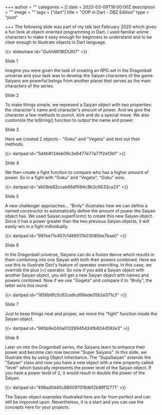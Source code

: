 +++
author = ""
categories = []
date = 2020-03-09T16:00:00Z
description = ""
image = ""
tags = ["dart"]
title = "OOP in Dart - DBZ Edition"
type = "post"

+++
The following slide was part of my talk last February 2020 which gives a fun look at object-oriented programming in Dart. I used familiar anime characters to make it easy enough for beginners to understand and to be clear enough to illustrate objects in Dart language.

{{< slideshare id="GuVnMI18tDUKl7" >}}

Slide 1

Imagine you were given the task of creating an RPG set in the Dragonball universe and your task was to develop the Saiyan characters of the game. Saiyans are powerful beings from another planet that serves as the main characters of the series.

Slide 2

To make things simple, we represent a Saiyan object with two properties: the character's name and character's amount of power. And we give the character a few methods to punch, kick and do a special move. We also customize the toString() function to output the name and power.

Slide 3

Here we created 2 objects - "Goku" and "Vegeta" and test out their methods.

{{< dartpad id="5d4b8134eb09c2e6477e77a77f2e13b1" >}}

Slide 4

We then create a fight function to compare who has a higher amount of power. So in a fight with "Goku" and "Vegeta", "Goku" wins.

{{< dartpad id="afd3bb82ccab66df064c9b3c6633ca23" >}}

Slide 5

A new challenger approaches... "Broly" illustrates how we can define a named constructor to automatically define the amount of power the Saiyan object has. We used Saiyan.superForm() to create this new Saiyan object. Since it has a power greater than the two previous Saiyan objects, it will easily win in a fight individually.

{{< dartpad id="997ee71c457c1488517b03080be7bae0" >}}

Slide 6

In the Dragonball universe, Saiyans can do a fusion dance which results in them combining into one Saiyan with both their powers combined. Here we use this to illustrate Dart's feature of operator overriding. In this case, we override the plus (+) operator. So now if you add a Saiyan object with another Saiyan object, you will get a new Saiyan object with names and powers combined. Now if we use "Gogeta" and compare it to "Broly", the latter wins this round.

{{< dartpad id="1856b6fc5c62ce9cd99ede05b2e071c3" >}}

Slide 7

Just to keep things neat and proper, we move the "fight" function inside the Saiyan object.

{{< dartpad id="965b9e240a01326945424fb8244592e3" >}}

Slide 8

Later on into the Dragonball series, the Saiyans learn to enhance their power and become can now become "Super Saiyans". In this slide, we illustrate this by using Object Inheritance. The "SupaSaiyan" extends the "Saiyan" class and now you have a new object with a new property called "level" which basically represents the power level of the Saiyan object. If you have a power level of 2, it would result in double the power of the Saiyan.

{{< dartpad id="498ad0d40c8800970f8dbf2b89f12771" >}}

The Saiyan object examples illustrated here are far from perfect and can still be improved upon. Nevertheless, it is a start and you can use the concepts here for your projects.